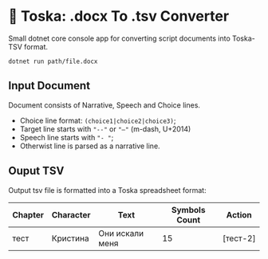 # 🔧 Toska: .docx To .tsv Converter
Small dotnet core console app for converting script documents into Toska-TSV format.

`dotnet run path/file.docx`

## Input Document
  Document consists of Narrative, Speech and Choice lines.
  - Choice line format: `(choice1|choice2|choice3)`;
  - Target line starts with `"--"` or `"—"` (m-dash, U+2014)
  - Speech line starts with `"- "`;
  - Otherwist line is parsed as a narrative line.

## Ouput TSV
Output tsv file is formatted into a Toska spreadsheet format:

| Chapter | Character | Text            | Symbols Count | Action   |
| ------- | --------- | --------------- | ------------- | -------- |
| тест    | Кристина  | Они искали меня | 15            | [тест-2] |
